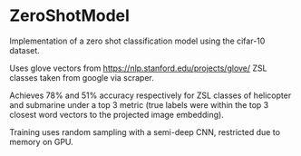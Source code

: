# ZeroShotModel

Implementation of a zero shot classification model using the cifar-10 dataset.

Uses glove vectors from https://nlp.stanford.edu/projects/glove/
ZSL classes taken from google via scraper.

Achieves 78% and 51% accuracy respectively for ZSL classes of helicopter and submarine under a top 3 metric (true labels were within the top 3 closest word vectors to the projected image embedding).

Training uses random sampling with a semi-deep CNN, restricted due to memory on GPU.
